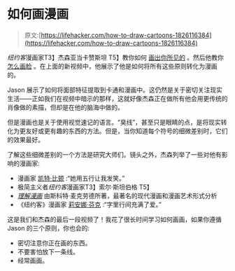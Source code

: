# 如何画漫画

> 原文:[https://lifehacker.com/how-to-draw-cartoons-1826116384](https://lifehacker.com/how-to-draw-cartoons-1826116384)

*纽约客*漫画家T3】杰森亚当卡赞斯坦 T5】教你如何 [画出你所见的](https://lifehacker.com/how-to-draw-like-a-new-yorker-cartoonist-1826078109#_ga=2.140020083.1143974146.1526303794-1297080755.1497980211) 。然后他教你 [怎么画脸](https://lifehacker.com/how-to-draw-faces-1826104011) 。在上面的新视频中，他展示了他是如何将所有这些原则转化为漫画的。

Jason 展示了如何将面部特征提取到卡通和漫画中。这仍然是关于密切关注现实生活——正如我们在视频中暗示的那样，这就好像杰森正在做所有他会用更传统的肖像做的素描，但却是在他的脑海中做的。

但是漫画也是关于使用视觉速记的语言。“臭线”，甚至只是眼睛的点，是将现实转化为更友好或更有趣的东西的方法。但是，当你知道每个符号的细微差别时，它们的效果最好。

了解这些细微差别的一个方法是研究大师们。镜头之外，杰森列举了一些对他有影响的漫画家:

*   漫画家 [凯特·比顿](http://www.harkavagrant.com/index.php) :“她用五行让我发笑。”
*   极简主义者*纽约客*漫画家T3】索尔·斯坦伯格 T5】
*   [*理解漫画*](https://www.amazon.com/Understanding-Comics-Invisible-Scott-McCloud/dp/006097625X/?asc_campaign=InlineText&asc_refurl=https://lifehacker.com/how-to-draw-cartoons-1826116384&asc_source=&tag=kinjalifehackerlink-20) 由斯科特·麦克劳德所著，最著名的现代漫画和漫画艺术形式分析
*   《纽约客》漫画家 [莉安娜·芬克](https://www.instagram.com/lianafinck/) :“字里行间充满了爱。”

这是我们和杰森的最后一段视频了！我花了很长时间学习如何画画，如果你遵循 Jason 的三个原则，你也会的:

*   密切注意你正在画的东西。
*   不要害怕放下一条线。
*   经常画画。